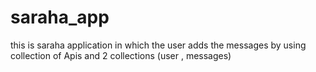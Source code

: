 # saraha_app
this is saraha application in which the user adds the messages  by using collection of Apis and 2 collections (user , messages)
